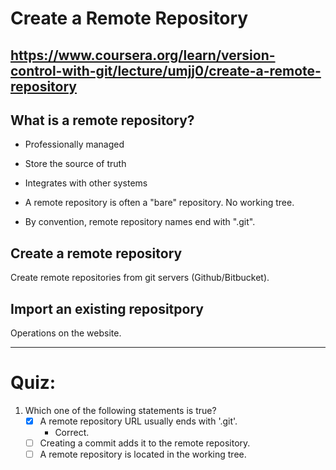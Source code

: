 # Create a Remote Repository

https://www.coursera.org/learn/version-control-with-git/lecture/umjj0/create-a-remote-repository
---

## What is a remote repository?

- Professionally managed
- Store the source of truth
- Integrates with other systems



- A remote repository is often a "bare" repository. No working tree.
- By convention, remote repository names end with ".git".

## Create a remote repository

Create remote repositories from git servers (Github/Bitbucket).

## Import an existing repositpory

Operations on the website.

---
# Quiz:
1. Which one of the following statements is true?
    - [x] A remote repository URL usually ends with '.git'.
        - Correct.
    - [ ] Creating a commit adds it to the remote repository.
    - [ ] A remote repository is located in the working tree.